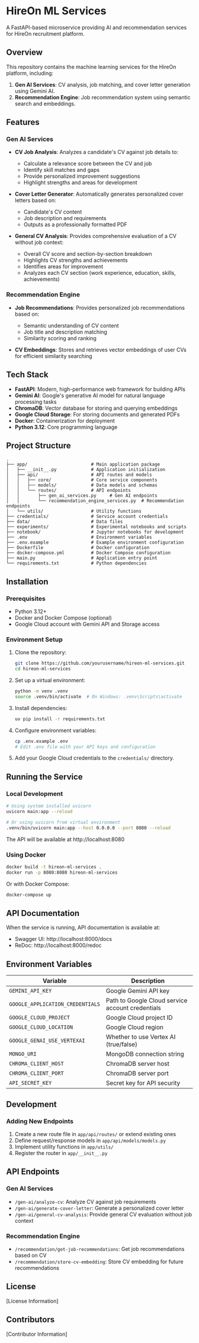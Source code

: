 # HireOn ML Services

A FastAPI-based microservice providing AI and recommendation services for HireOn recruitment platform.

## Overview

This repository contains the machine learning services for the HireOn platform, including:

1. **Gen AI Services**: CV analysis, job matching, and cover letter generation using Gemini AI.
2. **Recommendation Engine**: Job recommendation system using semantic search and embeddings.

## Features

### Gen AI Services

- **CV Job Analysis**: Analyzes a candidate's CV against job details to:
  - Calculate a relevance score between the CV and job
  - Identify skill matches and gaps
  - Provide personalized improvement suggestions
  - Highlight strengths and areas for development

- **Cover Letter Generator**: Automatically generates personalized cover letters based on:
  - Candidate's CV content
  - Job description and requirements
  - Outputs as a professionally formatted PDF

- **General CV Analysis**: Provides comprehensive evaluation of a CV without job context:
  - Overall CV score and section-by-section breakdown
  - Highlights CV strengths and achievements
  - Identifies areas for improvement
  - Analyzes each CV section (work experience, education, skills, achievements)

### Recommendation Engine

- **Job Recommendations**: Provides personalized job recommendations based on:
  - Semantic understanding of CV content
  - Job title and description matching
  - Similarity scoring and ranking

- **CV Embeddings**: Stores and retrieves vector embeddings of user CVs for efficient similarity searching

## Tech Stack

- **FastAPI**: Modern, high-performance web framework for building APIs
- **Gemini AI**: Google's generative AI model for natural language processing tasks
- **ChromaDB**: Vector database for storing and querying embeddings
- **Google Cloud Storage**: For storing documents and generated PDFs
- **Docker**: Containerization for deployment
- **Python 3.12**: Core programming language

## Project Structure

```
.
├── app/                        # Main application package
│   ├── __init__.py             # Application initialization
│   ├── api/                    # API routes and models
│   │   ├── core/               # Core service components
│   │   ├── models/             # Data models and schemas
│   │   └── routes/             # API endpoints
│   │       ├── gen_ai_services.py     # Gen AI endpoints
│   │       └── recommendation_engine_services.py  # Recommendation endpoints
│   └── utils/                  # Utility functions
├── credentials/                # Service account credentials
├── data/                       # Data files
├── experiments/                # Experimental notebooks and scripts
├── notebook/                   # Jupyter notebooks for development
├── .env                        # Environment variables
├── .env.example                # Example environment configuration
├── Dockerfile                  # Docker configuration
├── docker-compose.yml          # Docker Compose configuration
├── main.py                     # Application entry point
└── requirements.txt            # Python dependencies
```

## Installation

### Prerequisites

- Python 3.12+
- Docker and Docker Compose (optional)
- Google Cloud account with Gemini API and Storage access

### Environment Setup

1. Clone the repository:
   ```bash
   git clone https://github.com/yourusername/hireon-ml-services.git
   cd hireon-ml-services
   ```

2. Set up a virtual environment:
   ```bash
   python -m venv .venv
   source .venv/bin/activate  # On Windows: .venv\Scripts\activate
   ```

3. Install dependencies:
   ```bash
   uv pip install -r requirements.txt
   ```

4. Configure environment variables:
   ```bash
   cp .env.example .env
   # Edit .env file with your API keys and configuration
   ```

5. Add your Google Cloud credentials to the `credentials/` directory.

## Running the Service

### Local Development

```bash
# Using system installed uvicorn
uvicorn main:app --reload

# Or using uvicorn from virtual environment
.venv/bin/uvicorn main:app --host 0.0.0.0 --port 8080 --reload
```

The API will be available at http://localhost:8080

### Using Docker

```bash
docker build -t hireon-ml-services .
docker run -p 8080:8080 hireon-ml-services
```

Or with Docker Compose:

```bash
docker-compose up
```

## API Documentation

When the service is running, API documentation is available at:

- Swagger UI: http://localhost:8000/docs
- ReDoc: http://localhost:8000/redoc

## Environment Variables

| Variable | Description |
|----------|-------------|
| `GEMINI_API_KEY` | Google Gemini API key |
| `GOOGLE_APPLICATION_CREDENTIALS` | Path to Google Cloud service account credentials |
| `GOOGLE_CLOUD_PROJECT` | Google Cloud project ID |
| `GOOGLE_CLOUD_LOCATION` | Google Cloud region |
| `GOOGLE_GENAI_USE_VERTEXAI` | Whether to use Vertex AI (true/false) |
| `MONGO_URI` | MongoDB connection string |
| `CHROMA_CLIENT_HOST` | ChromaDB server host |
| `CHROMA_CLIENT_PORT` | ChromaDB server port |
| `API_SECRET_KEY` | Secret key for API security |

## Development

### Adding New Endpoints

1. Create a new route file in `app/api/routes/` or extend existing ones
2. Define request/response models in `app/api/models/models.py`
3. Implement utility functions in `app/utils/`
4. Register the router in `app/__init__.py`

## API Endpoints

### Gen AI Services
- `/gen-ai/analyze-cv`: Analyze CV against job requirements
- `/gen-ai/generate-cover-letter`: Generate a personalized cover letter
- `/gen-ai/general-cv-analysis`: Provide general CV evaluation without job context

### Recommendation Engine
- `/recommendation/get-job-recommendations`: Get job recommendations based on CV
- `/recommendation/store-cv-embedding`: Store CV embedding for future recommendations

## License

[License Information]

## Contributors

[Contributor Information] 